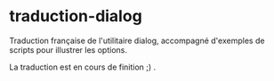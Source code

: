 # traduction-dialog
Traduction française de l'utilitaire dialog, accompagné d'exemples de scripts pour illustrer les options.

La traduction est en cours de finition ;) .
